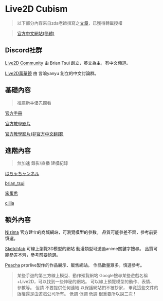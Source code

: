 # Live2D Cubism 

>以下部分內容來自zda老師撰寫之[文章](https://forum.gamer.com.tw/C.php?bsn=60608&snA=3363)，已獲得轉載授權

>[官方中文網站(簡體)](https://forum.gamer.com.tw/C.php?bsn=60608&snA=3363)

## Discord社群

[Live2D Community](http://discord.gg/live2d)
由 Brian Tsui 創立，英文為主，有中文頻道。

[Live2D萬華鏡](https://discord.gg/V4Qkubn)
由 言喻yanyu 創立的中文討論群。

## 基礎內容
>推薦新手優先觀看

[官方手冊](https://docs.live2d.com/zh-CHS/)

[官方教學影片](https://www.youtube.com/playlist?list=PLqbLt-S6_fh6U_Y7a8CyaA05GqvcJmNln)

[官方教學影片(非官方中文翻譯)](https://www.bilibili.com/video/BV117411B7r6/?p=1)

## 進階內容
>無加速 錄影/直播 建模紀錄

[はちゃちャンネル](https://www.youtube.com/channel/UCQn11OvxTnBMCPINvDcl4Wg/videos)

[brian_tsui](https://www.youtube.com/c/briantsui/videos
)

[笨蛋希](https://www.twitch.tv/sherloh64)

[cillia](https://www.youtube.com/c/kyaami/videos)

## 額外內容

[Nizima](https://nizima.com/)
官方建立的商城網站，可瀏覽模型的參數。
品質可能參差不齊，參考前要慎選。

[Sketchfab](https://sketchfab.com/)
可線上瀏覽3D模型的網站
動漫類型可透過anime關鍵字搜尋。
品質可能參差不齊，參考前要慎選。

[Peacha](https://workshop.bilibili.com/search/work?c=-1&choice=0&p=1)
prprlive製作的作品展示、販售網站。
作品數量眾多，慎選參考。

> 某些手遊的第三方線上模型、動作預覽網站
> Google搜尋某些遊戲名稱+Live2D，可以找到一些神秘的網站。
> 可以線上預覽模型的動作、表情、參數等。
> 但請 不要提供任何連結 以保護網站們不被抄家，
> 畢竟這些文件的版權還是由遊戲公司所有。
> 低調 低調 低調 很重要所以說三次 !





